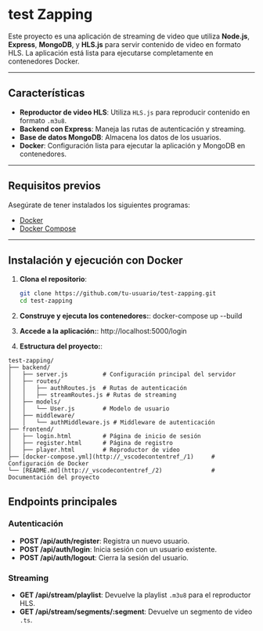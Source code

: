 # test Zapping

Este proyecto es una aplicación de streaming de video que utiliza **Node.js**, **Express**, **MongoDB**, y **HLS.js** para servir contenido de video en formato HLS. La aplicación está lista para ejecutarse completamente en contenedores Docker.

---

## Características

- **Reproductor de video HLS**: Utiliza `HLS.js` para reproducir contenido en formato `.m3u8`.
- **Backend con Express**: Maneja las rutas de autenticación y streaming.
- **Base de datos MongoDB**: Almacena los datos de los usuarios.
- **Docker**: Configuración lista para ejecutar la aplicación y MongoDB en contenedores.

---

## Requisitos previos

Asegúrate de tener instalados los siguientes programas:

- [Docker](https://www.docker.com/)
- [Docker Compose](https://docs.docker.com/compose/)

---

## Instalación y ejecución con Docker

1. **Clona el repositorio**:

   ```bash
   git clone https://github.com/tu-usuario/test-zapping.git
   cd test-zapping

2. **Construye y ejecuta los contenedores:**:
    docker-compose up --build

3. **Accede a la aplicación:**:
    http://localhost:5000/login

    
4. **Estructura del proyecto:**:
```plaintext
test-zapping/
├── backend/
│   ├── server.js          # Configuración principal del servidor
│   ├── routes/
│   │   ├── authRoutes.js  # Rutas de autenticación
│   │   ├── streamRoutes.js # Rutas de streaming
│   ├── models/
│   │   └── User.js        # Modelo de usuario
│   ├── middleware/
│   │   └── authMiddleware.js # Middleware de autenticación
├── frontend/
│   ├── login.html         # Página de inicio de sesión
│   ├── register.html      # Página de registro
│   ├── player.html        # Reproductor de video
├── [docker-compose.yml](http://_vscodecontentref_/1)     # Configuración de Docker
└── [README.md](http://_vscodecontentref_/2)              # Documentación del proyecto
```

## Endpoints principales

### Autenticación
- **POST /api/auth/register**: Registra un nuevo usuario.
- **POST /api/auth/login**: Inicia sesión con un usuario existente.
- **POST /api/auth/logout**: Cierra la sesión del usuario.

### Streaming
- **GET /api/stream/playlist**: Devuelve la playlist `.m3u8` para el reproductor HLS.
- **GET /api/stream/segments/:segment**: Devuelve un segmento de video `.ts`.
